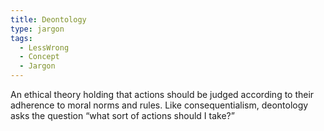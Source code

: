 ```yaml
---
title: Deontology
type: jargon
tags:
  - LessWrong
  - Concept
  - Jargon
---
```




An ethical theory holding that actions should be judged according to their adherence to moral norms and rules. Like consequentialism, deontology asks the question “what sort of actions should I take?”  
 